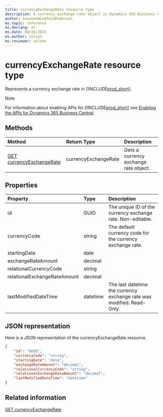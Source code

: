 ```yaml
---
title: currencyExchangeRate resource type
description: A currency exchange rate object in Dynamics 365 Business Central.
author: SusanneWindfeldPedersen
ms.topic: reference
ms.devlang: al
ms.date: 04/28/2025
ms.author: solsen
ms.reviewer: solsen
---
```


# currencyExchangeRate resource type

Represents a currency exchange rate in [!INCLUDE[prod_short](../../../includes/prod_short.md)].

> [!NOTE]
> For information about enabling APIs for [!INCLUDE[prod_short](../../../includes/prod_short.md)] see [Enabling the APIs for Dynamics 365 Business Central](../enabling-apis-for-dynamics-nav.md).

## Methods

| Method | Return Type|Description |
|:--------------------|:-----------|:-------------------------|
|[GET currencyExchangeRate](../api/dynamics_currencyexchangerate_get.md)|currencyExchangeRate|Gets a currency exchange rate object.|

## Properties

| Property           | Type   |Description     |
|:-------------------|:-------|:---------------|
|id|GUID|The unique ID of the currency exchange rate. Non-editable.|
|currencyCode|string|The default currency code for the currency exchange rate.|
|startingDate|date||
|exchangeRateAmount|decimal||
|relationalCurrencyCode|string||
|relationalExchangeRateAmount|decimal||
|lastModifiedDateTime|datetime|The last datetime the currency exchange rate was modified. Read-Only.|

## JSON representation

Here is a JSON representation of the currencyExchangeRate resource.

```json
{
    "id": "GUID",
    "currencyCode": "string",
    "startingDate": "date",
    "exchangeRateAmount": "decimal",
    "relationalCurrencyCode": "string",
    "relationalExchangeRateAmount": "decimal",
    "lastModifiedDateTime": "datetime"
}
```

## Related information

[GET currencyExchangeRate](../api/dynamics_currencyexchangerate_get.md)

